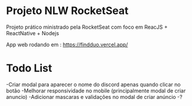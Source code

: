 # Projeto NLW RocketSeat

Projeto prático ministrado pela RocketSeat com foco em ReacJS + ReactNative + Nodejs

App web rodando em : https://findduo.vercel.app/


# Todo List
-Criar modal para aparecer o nome do discord apenas quando clicar no botão
-Melhorar responsividade no mobile (principalmente modal de criar anuncio)
-Adicionar mascaras e validações no modal de criar anúncio
-?